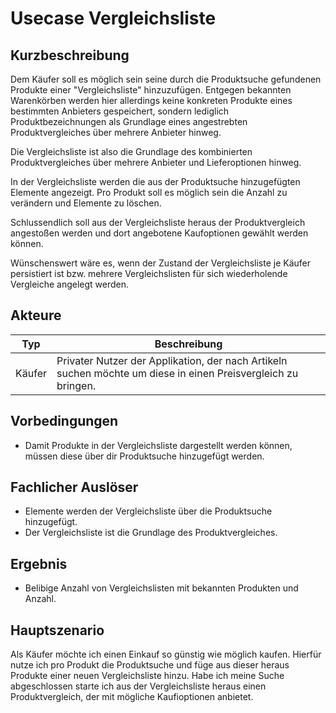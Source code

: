 # Usecase Vergleichsliste
  
## Kurzbeschreibung
Dem Käufer soll es möglich sein seine durch die Produktsuche gefundenen Produkte einer "Vergleichsliste" hinzuzufügen. Entgegen bekannten Warenkörben werden hier allerdings keine konkreten Produkte eines bestimmten Anbieters gespeichert, sondern lediglich Produktbezeichnungen als Grundlage eines angestrebten Produktvergleiches über mehrere Anbieter hinweg. 

Die Vergleichsliste ist also die Grundlage des kombinierten Produktvergleiches über mehrere Anbieter und Lieferoptionen hinweg.

In der Vergleichsliste werden die aus der Produktsuche hinzugefügten Elemente angezeigt. Pro Produkt soll es möglich sein die Anzahl zu verändern und Elemente zu löschen.

Schlussendlich soll aus der Vergleichsliste heraus der Produktvergleich angestoßen werden und dort angebotene Kaufoptionen gewählt werden können.  

Wünschenswert wäre es, wenn der Zustand der Vergleichsliste je Käufer persistiert ist bzw. mehrere Vergleichslisten für sich wiederholende Vergleiche angelegt werden.
  
## Akteure
  | Typ | Beschreibung|
  |-----|-------------|
  | Käufer | Privater Nutzer der Applikation, der nach Artikeln suchen möchte um diese in einen Preisvergleich zu bringen.| 
  
## Vorbedingungen
-  Damit Produkte in der Vergleichsliste dargestellt werden können, müssen diese über dir Produktsuche hinzugefügt werden.

## Fachlicher Auslöser
- Elemente werden der Vergleichsliste über die Produktsuche hinzugefügt.
- Der Vergleichsliste ist die Grundlage des Produktvergleiches. 

## Ergebnis
- Belibige Anzahl von Vergleichslisten mit bekannten Produkten und Anzahl.

## Hauptszenario
Als Käufer möchte ich einen Einkauf so günstig wie möglich kaufen. Hierfür nutze ich pro Produkt die Produktsuche und füge aus dieser heraus Produkte einer neuen Vergleichsliste hinzu. Habe ich meine Suche abgeschlossen starte ich aus der Vergleichsliste heraus einen Produktvergleich, der mit mögliche Kaufioptionen anbietet.